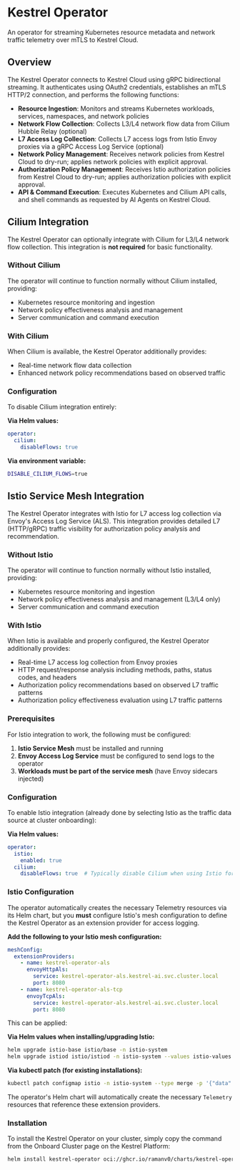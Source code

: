# Kestrel Operator

An operator for streaming Kubernetes resource metadata and network traffic telemetry over mTLS to Kestrel Cloud.

## Overview

The Kestrel Operator connects to Kestrel Cloud using gRPC bidirectional streaming. It authenticates using OAuth2 credentials, establishes an mTLS HTTP/2 connection, and performs the following functions:

- **Resource Ingestion**: Monitors and streams Kubernetes workloads, services, namespaces, and network policies
- **Network Flow Collection**: Collects L3/L4 network flow data from Cilium Hubble Relay (optional)
- **L7 Access Log Collection**: Collects L7 access logs from Istio Envoy proxies via a gRPC Access Log Service (optional)
- **Network Policy Management**: Receives network policies from Kestrel Cloud to dry-run; applies network policies with explicit approval.
- **Authorization Policy Management**: Receives Istio authorization policies from Kestrel Cloud to dry-run; applies authorization policies with explicit approval.
- **API & Command Execution**: Executes Kubernetes and Cilium API calls, and shell commands as requested by AI Agents on Kestrel Cloud.

## Cilium Integration

The Kestrel Operator can optionally integrate with Cilium for L3/L4 network flow collection. This integration is **not required** for basic functionality.

### Without Cilium

The operator will continue to function normally without Cilium installed, providing:
- Kubernetes resource monitoring and ingestion
- Network policy effectiveness analysis and management
- Server communication and command execution

### With Cilium

When Cilium is available, the Kestrel Operator additionally provides:
- Real-time network flow data collection
- Enhanced network policy recommendations based on observed traffic

### Configuration

To disable Cilium integration entirely:

**Via Helm values:**
```yaml
operator:
  cilium:
    disableFlows: true
```

**Via environment variable:**
```bash
DISABLE_CILIUM_FLOWS=true
```

## Istio Service Mesh Integration

The Kestrel Operator integrates with Istio for L7 access log collection via Envoy's Access Log Service (ALS). This integration provides detailed L7 (HTTP/gRPC) traffic visibility for authorization policy analysis and recommendation.

### Without Istio

The operator will continue to function normally without Istio installed, providing:
- Kubernetes resource monitoring and ingestion
- Network policy effectiveness analysis and management (L3/L4 only)
- Server communication and command execution

### With Istio

When Istio is available and properly configured, the Kestrel Operator additionally provides:
- Real-time L7 access log collection from Envoy proxies
- HTTP request/response analysis including methods, paths, status codes, and headers
- Authorization policy recommendations based on observed L7 traffic patterns
- Authorization policy effectiveness evaluation using L7 traffic patterns

### Prerequisites

For Istio integration to work, the following must be configured:

1. **Istio Service Mesh** must be installed and running
2. **Envoy Access Log Service** must be configured to send logs to the operator
3. **Workloads must be part of the service mesh** (have Envoy sidecars injected)

### Configuration

To enable Istio integration (already done by selecting Istio as the traffic data source at cluster onboarding):

**Via Helm values:**
```yaml
operator:
  istio:
    enabled: true
  cilium:
    disableFlows: true  # Typically disable Cilium when using Istio for flow collection
```

### Istio Configuration

The operator automatically creates the necessary Telemetry resources via its Helm chart, but you **must** configure Istio's mesh configuration to define the Kestrel Operator as an extension provider for access logging.

**Add the following to your Istio mesh configuration:**

```yaml
meshConfig:
  extensionProviders:
    - name: kestrel-operator-als
      envoyHttpAls:
        service: kestrel-operator-als.kestrel-ai.svc.cluster.local
        port: 8080
    - name: kestrel-operator-als-tcp
      envoyTcpAls:
        service: kestrel-operator-als.kestrel-ai.svc.cluster.local
        port: 8080
```

This can be applied:

**Via Helm values when installing/upgrading Istio:**
```bash
helm upgrade istio-base istio/base -n istio-system
helm upgrade istiod istio/istiod -n istio-system --values istio-values.yaml
```

**Via kubectl patch (for existing installations):**
```bash
kubectl patch configmap istio -n istio-system --type merge -p '{"data":{"mesh":"extensionProviders:\n- name: kestrel-operator-als\n  envoyHttpAls:\n    service: kestrel-operator-als.kestrel-ai.svc.cluster.local\n    port: 8080\n- name: kestrel-operator-als-tcp\n  envoyTcpAls:\n    service: kestrel-operator-als.kestrel-ai.svc.cluster.local\n    port: 8080"}}'
```

The operator's Helm chart will automatically create the necessary `Telemetry` resources that reference these extension providers.

### Installation

To install the Kestrel Operator on your cluster, simply copy the command from the Onboard Cluster page on the Kestrel Platform:

```bash
helm install kestrel-operator oci://ghcr.io/ramanv0/charts/kestrel-operator --version 0.1.0 --namespace kestrel-ai --create-namespace -f kestrel-ai-operator-values-<cluster-name>.yaml
```